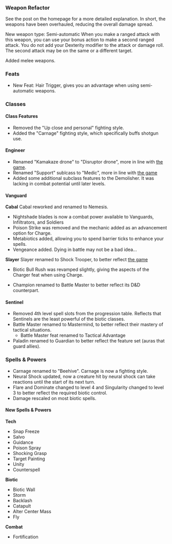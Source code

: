 ### Weapon Refactor
See the post on the homepage for a more detailed explanation. In short, the weapons have been overhauled, reducing the overall damage spread.

New weapon type: Semi-automatic
When you make a ranged attack with this weapon, you can use your bonus action to make a second ranged attack. You do not add your Dexterity
modifier to the attack or damage roll. The second attack may be on the same or a different target.

Added melee weapons.

### Feats
* New Feat: Hair Trigger, gives you an advantage when using semi-automatic weapons.

### Classes

#### Class Features
* Removed the "Up close and personal" fighting style.
* Added the "Carnage" fighting style, which specifically buffs shotgun use.

#### Engineer
* Renamed "Kamakaze drone" to "Disruptor drone", more in line with [the game](http://masseffect.wikia.com/wiki/Disruption_Drone).
* Renamed "Support" sublcass to "Medic", more in line with [the game](http://masseffect.wikia.com/wiki/Engineer#Class_Talent)
* Added some additional subclass features to the Demolisher. It was lacking in combat potential until later levels.

#### Vanguard
__Cabal__
Cabal reworked and renamed to Nemesis.
* Nightshade blades is now a combat power available to Vanguards, Infiltrators, and Soldiers
* Poison Strike was removed and the mechanic added as an advancement option for Charge.
* Metabiotics added, allowing you to spend barrier ticks to enhance your spells.
* Vengeance added. Dying in battle may not be a bad idea...

__Slayer__
Slayer renamed to Shock Trooper, to better reflect [the game](http://masseffect.wikia.com/wiki/Vanguard#Class_Talent)
* Biotic Bull Rush was revamped slightly, giving the aspects of the Charger feat when using Charge.

* Champion renamed to Battle Master to better reflect its D&D counterpart.


#### Sentinel
* Removed 4th level spell slots from the progression table. Reflects that Sentinels are the least powerful of the biotic classes.
* Battle Master renamed to Mastermind, to better reflect their mastery of tactical situations.
  * Battle Master feat renamed to Tactical Advantage
* Paladin renamed to Guardian to better reflect the feature set (auras that guard allies).


### Spells & Powers
* Carnage renamed to "Beehive". Carnage is now a fighting style.
* Neural Shock updated, now a creature hit by neural shock can take reactions until the start of its next turn.
* Flare and Dominate changed to level 4 and Singularity changed to level 3 to better reflect the required biotic control.
* Damage rescaled on most biotic spells.

#### New Spells & Powers
__Tech__
* Snap Freeze
* Salvo
* Guidance
* Poison Spray
* Shocking Grasp
* Target Painting
* Unity
* Counterspell

__Biotic__
* Biotic Wall
* Storm
* Backlash
* Catapult
* Alter Center Mass
* Fly

__Combat__
* Fortification
